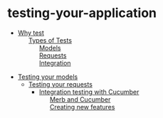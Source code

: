 # testing-your-application

 <ul class='toc'><li><a href='/en/testing-your-application/why'>Why test</a><ul style='list-style: none;'><li><a href='/en/testing-your-application/why#types_of_tests'>Types of Tests</a><ul style='list-style: none;'><li><a href='/en/testing-your-application/why#models'>Models</a></li><li><a href='/en/testing-your-application/why#requests'>Requests</a></li><li><a href='/en/testing-your-application/why#integration'>Integration</a></li></ul></li></ul></li></ul>

<ul class='toc'><li><a href='/en/testing-your-application/models'>Testing your models</a><ul style='list-style: none;'/></li></ul>

<ul class='toc'><li><a href='/en/testing-your-application/requests'>Testing your requests</a><ul style='list-style: none;'/></li></ul>

<ul class='toc'><li><a href='/en/testing-your-application/cucumber'>Integration testing with Cucumber</a><ul style='list-style: none;'><li><a href='/en/testing-your-application/cucumber#merb_and_cucumber'>Merb and Cucumber</a></li><li><a href='/en/testing-your-application/cucumber#creating_new_features'>Creating new features</a></li></ul></li></ul> 